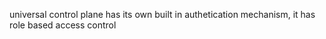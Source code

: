 universal control plane has its own built in authetication mechanism, it has role based access control

